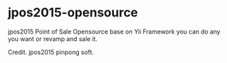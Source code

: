 # jpos2015-opensource
jpos2015 Point of Sale Opensource base on Yii Framework you can do any you want or revamp and sale it.

Credit. jpos2015 pinpong soft.

